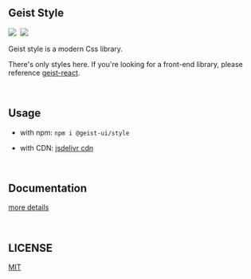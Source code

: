 ## Geist Style
<p align="left">
  <img src="https://circleci.com/gh/geist-org/style/tree/master.svg?style=svg"><span>&nbsp</span>
  <img src="https://img.shields.io/badge/minzipped-4kb-green.svg?style=popout&colorB=01b301">
</p>

Geist style is a modern Css library.

There's only styles here. If you're looking for a front-end library, please reference [geist-react](https://github.com/geist-org/react).

<br/>

## Usage

- with npm: `npm i @geist-ui/style`

- with CDN: [jsdelivr cdn](https://cdn.jsdelivr.net/npm/@geist-ui/style@latest/dist/style.css)

<br/>

## Documentation

[more details](https://style.geist-ui.dev/)

<br/>

## LICENSE
[MIT](LICENSE)


